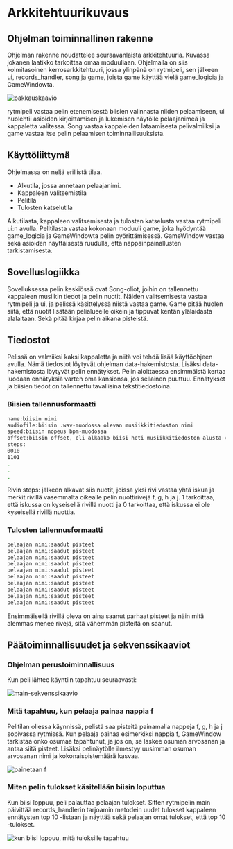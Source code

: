 # Arkkitehtuurikuvaus

## Ohjelman toiminnallinen rakenne

Ohjelman rakenne noudattelee seuraavanlaista arkkitehtuuria. Kuvassa jokanen laatikko tarkoittaa omaa moduuliaan. Ohjelmalla on siis kolmitasoinen kerrosarkkitehtuuri, jossa ylinpänä on rytmipeli, sen jälkeen ui, records_handler, song ja game, joista game käyttää vielä game_logicia ja GameWindowta.

![pakkauskaavio](kuvat/pakkauskaavio.png)

rytmipeli vastaa pelin etenemisestä biisien valinnasta niiden pelaamiseen, ui huolehtii asioiden kirjoittamisen ja lukemisen näytölle pelaajanimeä ja kappaletta valitessa. Song vastaa kappaleiden lataamisesta pelivalmiiksi ja game vastaa itse pelin pelaamisen toiminnallisuuksista.

## Käyttöliittymä
Ohjelmassa on neljä erillistä tilaa.

- Alkutila, jossa annetaan pelaajanimi.
- Kappaleen valitsemistila
- Pelitila
- Tulosten katselutila

Alkutilasta, kappaleen valitsemisesta ja tulosten katselusta vastaa rytmipeli ui:n avulla. Pelitilasta vastaa kokonaan moduuli game, joka hyödyntää game_logicia ja GameWindowta pelin pyörittämisessä. GameWindow vastaa sekä asioiden näyttäisestä ruudulla, että näppäinpainallusten tarkistamisesta.

## Sovelluslogiikka

Sovelluksessa pelin keskiössä ovat Song-oliot, joihin on tallennettu kappaleen musiikin tiedot ja pelin nuotit. Näiden valitsemisesta vastaa rytmipeli ja ui, ja pelissä käsittelyssä niistä vastaa game. Game pitää huolen siitä, että nuotit lisätään pelialueelle oikein ja tippuvat kentän ylälaidasta alalaitaan. Sekä pitää kirjaa pelin aikana pisteistä.

## Tiedostot

Pelissä on valmiiksi kaksi kappaletta ja niitä voi tehdä lisää käyttöohjeen avulla. Nämä tiedostot löytyvät ohjelman data-hakemistosta. Lisäksi data-hakemistosta löytyvät pelin ennätykset. Pelin aloittaessa ensimmäistä kertaa luodaan ennätyksiä varten oma kansionsa, jos sellainen puuttuu. Ennätykset ja biisien tiedot on tallennettu tavallisina tekstitiedostoina.

### Biisien tallennusformaatti
 
 ```bash
name:biisin nimi
audiofile:biisin .wav-muodossa olevan musiikkitiedoston nimi
speed:biisin nopeus bpm-muodossa
offset:biisin offset, eli alkaako biisi heti musiikkitiedoston alusta vai pitääkö alkua hidastaa/aikaistaa 
steps:
0010
1101
.
.
.
 ```
Rivin steps: jälkeen alkavat siis nuotit, joissa yksi rivi vastaa yhtä iskua ja merkit rivillä vasemmalta oikealle pelin nuottirivejä f, g, h ja j. 1 tarkoittaa, että iskussa on kyseisellä rivillä nuotti ja 0 tarkoittaa, että iskussa ei ole kyseisellä rivillä nuottia.

### Tulosten tallennusformaatti

 ```bash
pelaajan nimi:saadut pisteet
pelaajan nimi:saadut pisteet
pelaajan nimi:saadut pisteet
pelaajan nimi:saadut pisteet
pelaajan nimi:saadut pisteet
pelaajan nimi:saadut pisteet
pelaajan nimi:saadut pisteet
pelaajan nimi:saadut pisteet
pelaajan nimi:saadut pisteet
pelaajan nimi:saadut pisteet
 ```
 Ensimmäisellä rivillä oleva on aina saanut parhaat pisteet ja näin mitä alemmas menee rivejä, sitä vähemmän pisteitä on saanut.

## Päätoiminnallisuudet ja sekvenssikaaviot
### Ohjelman perustoiminnallisuus

Kun peli lähtee käyntiin tapahtuu seuraavasti:

![main-sekvenssikaavio](kuvat/pelinmain.png)

### Mitä tapahtuu, kun pelaaja painaa nappia f

Pelitilan ollessa käynnissä, pelistä saa pisteitä painamalla nappeja f, g, h ja j sopivassa rytmissä. Kun pelaaja painaa esimerkiksi nappia f, GameWindow tarkistaa onko osumaa tapahtunut, ja jos on, se laskee osuman arvosanan ja antaa siitä pisteet. Lisäksi pelinäytölle ilmestyy uusimman osuman arvosanan nimi ja kokonaispistemäärä kasvaa.

![painetaan f](kuvat/pelaajapainaaf.png)

### Miten pelin tulokset käsitellään biisin loputtua

Kun biisi loppuu, peli palauttaa pelaajan tulokset. Sitten rytmipelin main päivittää records_handlerin tarjoamin metodein uudet tulokset kappaleen ennätysten top 10 -listaan ja näyttää sekä pelaajan omat tulokset, että top 10 -tulokset.

![kun biisi loppuu, mitä tuloksille tapahtuu](kuvat/tulokset.png)
